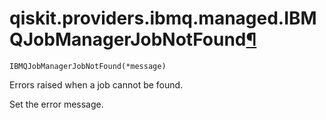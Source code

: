 # qiskit.providers.ibmq.managed.IBMQJobManagerJobNotFound[¶](#qiskit-providers-ibmq-managed-ibmqjobmanagerjobnotfound "Permalink to this headline")

<span id="undefined" />

`IBMQJobManagerJobNotFound(*message)`

Errors raised when a job cannot be found.

Set the error message.
